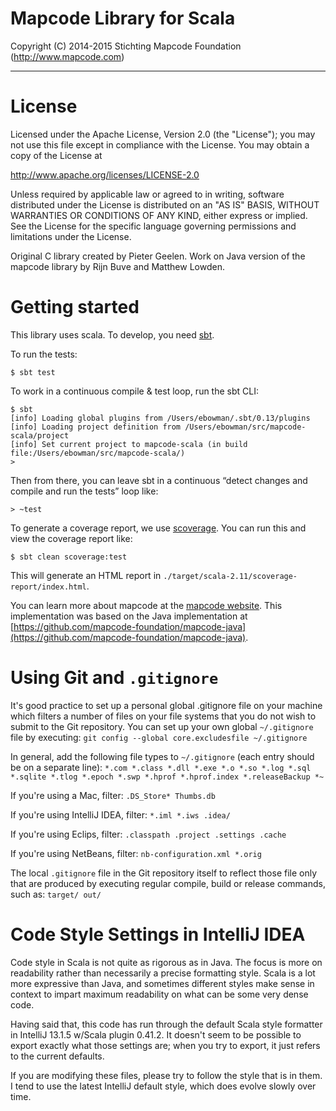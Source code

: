 # Mapcode Library for Scala

Copyright (C) 2014-2015 Stichting Mapcode Foundation (http://www.mapcode.com)

----

# License

Licensed under the Apache License, Version 2.0 (the "License");
you may not use this file except in compliance with the License.
You may obtain a copy of the License at

   http://www.apache.org/licenses/LICENSE-2.0

Unless required by applicable law or agreed to in writing, software
distributed under the License is distributed on an "AS IS" BASIS,
WITHOUT WARRANTIES OR CONDITIONS OF ANY KIND, either express or implied.
See the License for the specific language governing permissions and
limitations under the License.

Original C library created by Pieter Geelen. Work on Java version
of the mapcode library by Rijn Buve and Matthew Lowden.

# Getting started

This library uses scala. To develop, you need [sbt](http://http://www.scala-sbt.org/).

To run the tests:

	$ sbt test

To work in a continuous compile & test loop, run the sbt CLI:

	$ sbt
	[info] Loading global plugins from /Users/ebowman/.sbt/0.13/plugins
	[info] Loading project definition from /Users/ebowman/src/mapcode-scala/project
	[info] Set current project to mapcode-scala (in build file:/Users/ebowman/src/mapcode-scala/)
	>

Then from there, you can leave sbt in a continuous “detect changes and compile and run the tests” loop like:

	> ~test

To generate a coverage report, we use [scoverage](https://github.com/scoverage/sbt-scoverage). You can run this and view the coverage report like:

	$ sbt clean scoverage:test

This will generate an HTML report in ``./target/scala-2.11/scoverage-report/index.html``.

You can learn more about mapcode at the [mapcode website](http://www.mapcode.com/). This implementation was based on the Java implementation at [https://github.com/mapcode-foundation/mapcode-java](https://github.com/mapcode-foundation/mapcode-java).

# Using Git and `.gitignore`

It's good practice to set up a personal global .gitignore file on your machine which filters a number of files
on your file systems that you do not wish to submit to the Git repository. You can set up your own global
`~/.gitignore` file by executing:
`git config --global core.excludesfile ~/.gitignore`

In general, add the following file types to `~/.gitignore` (each entry should be on a separate line):
`*.com *.class *.dll *.exe *.o *.so *.log *.sql *.sqlite *.tlog *.epoch *.swp *.hprof *.hprof.index *.releaseBackup *~`

If you're using a Mac, filter:
`.DS_Store* Thumbs.db`

If you're using IntelliJ IDEA, filter:
`*.iml *.iws .idea/`

If you're using Eclips, filter:
`.classpath .project .settings .cache`

If you're using NetBeans, filter:
`nb-configuration.xml *.orig`

The local `.gitignore` file in the Git repository itself to reflect those file only that are produced by executing
regular compile, build or release commands, such as:
`target/ out/`

# Code Style Settings in IntelliJ IDEA

Code style in Scala is not quite as rigorous as in Java. The focus is more on
readability rather than necessarily a precise formatting style. Scala is a lot
more expressive than Java, and sometimes different styles make sense in context
to impart maximum readability on what can be some very dense code.

Having said that, this code has run through the default Scala style formatter
in IntelliJ 13.1.5 w/Scala plugin 0.41.2. It doesn't seem to be possible to
export exactly what those settings are; when you try to export, it just refers
to the current defaults.

If you are modifying these files, please try to follow the style that is in
them. I tend to use the latest IntelliJ default style, which does evolve slowly
over time.

